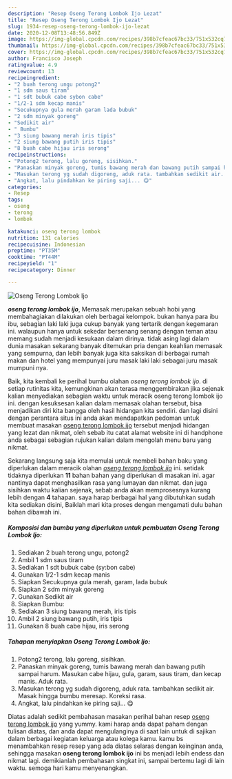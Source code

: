 ```yaml
---
description: "Resep Oseng Terong Lombok Ijo Lezat"
title: "Resep Oseng Terong Lombok Ijo Lezat"
slug: 1934-resep-oseng-terong-lombok-ijo-lezat
date: 2020-12-08T13:48:56.849Z
image: https://img-global.cpcdn.com/recipes/398b7cfeac67bc33/751x532cq70/oseng-terong-lombok-ijo-foto-resep-utama.jpg
thumbnail: https://img-global.cpcdn.com/recipes/398b7cfeac67bc33/751x532cq70/oseng-terong-lombok-ijo-foto-resep-utama.jpg
cover: https://img-global.cpcdn.com/recipes/398b7cfeac67bc33/751x532cq70/oseng-terong-lombok-ijo-foto-resep-utama.jpg
author: Francisco Joseph
ratingvalue: 4.9
reviewcount: 13
recipeingredient:
- "2 buah terong ungu potong2"
- "1 sdm saus tiram"
- "1 sdt bubuk cabe sybon cabe"
- "1/2-1 sdm kecap manis"
- "Secukupnya gula merah garam lada bubuk"
- "2 sdm minyak goreng"
- "Sedikit air"
- " Bumbu"
- "3 siung bawang merah iris tipis"
- "2 siung bawang putih iris tipis"
- "8 buah cabe hijau iris serong"
recipeinstructions:
- "Potong2 terong, lalu goreng, sisihkan."
- "Panaskan minyak goreng, tumis bawang merah dan bawang putih sampai harum. Masukan cabe hijau, gula, garam, saus tiram, dan kecap manis. Aduk rata."
- "Masukan terong yg sudah digoreng, aduk rata. tambahkan sedikit air. Masak hingga bumbu meresap. Koreksi rasa."
- "Angkat, lalu pindahkan ke piring saji... 😋"
categories:
- Resep
tags:
- oseng
- terong
- lombok

katakunci: oseng terong lombok 
nutrition: 131 calories
recipecuisine: Indonesian
preptime: "PT35M"
cooktime: "PT44M"
recipeyield: "1"
recipecategory: Dinner

---
```



![Oseng Terong Lombok Ijo](https://img-global.cpcdn.com/recipes/398b7cfeac67bc33/751x532cq70/oseng-terong-lombok-ijo-foto-resep-utama.jpg)

<b><i>oseng terong lombok ijo</i></b>, Memasak merupakan sebuah hobi yang membahagiakan dilakukan oleh berbagai kelompok. bukan hanya para ibu ibu, sebagian laki laki juga cukup banyak yang tertarik dengan kegemaran ini. walaupun hanya untuk sekedar bersenang senang dengan teman atau memang sudah menjadi kesukaan dalam dirinya. tidak asing lagi dalam dunia masakan sekarang banyak ditemukan pria dengan keahlian memasak yang sempurna, dan lebih banyak juga kita saksikan di berbagai rumah makan dan hotel yang mempunyai juru masak laki laki sebagai juru masak mumpuni nya.



Baik, kita kembali ke perihal bumbu olahan <i>oseng terong lombok ijo</i>. di setiap rutinitas kita, kemungkinan akan terasa menggembirakan jika sejenak kalian menyediakan sebagian waktu untuk meracik oseng terong lombok ijo ini. dengan kesuksesan kalian dalam memasak olahan tersebut, bisa menjadikan diri kita bangga oleh hasil hidangan kita sendiri. dan lagi disini dengan perantara situs ini anda akan mendapatkan pedoman untuk membuat masakan <u>oseng terong lombok ijo</u> tersebut menjadi hidangan yang lezat dan nikmat, oleh sebab itu catat alamat website ini di handphone anda sebagai sebagian rujukan kalian dalam mengolah menu baru yang nikmat.


Sekarang langsung saja kita memulai untuk membeli bahan baku yang diperlukan dalam meracik olahan <u><i>oseng terong lombok ijo</i></u> ini. setidak tidaknya diperlukan <b>11</b> bahan bahan yang diperlukan di masakan ini. agar nantinya dapat menghasilkan rasa yang lumayan dan nikmat. dan juga sisihkan waktu kalian sejenak, sebab anda akan memprosesnya kurang lebih dengan <b>4</b> tahapan. saya harap berbagai hal yang dibutuhkan sudah kita sediakan disini, Baiklah mari kita proses dengan mengamati dulu bahan bahan dibawah ini.

<!--inarticleads1-->

##### Komposisi dan bumbu yang diperlukan untuk pembuatan Oseng Terong Lombok Ijo:

1. Sediakan 2 buah terong ungu, potong2
1. Ambil 1 sdm saus tiram
1. Sediakan 1 sdt bubuk cabe (sy:bon cabe)
1. Gunakan 1/2-1 sdm kecap manis
1. Siapkan Secukupnya gula merah, garam, lada bubuk
1. Siapkan 2 sdm minyak goreng
1. Gunakan Sedikit air
1. Siapkan  Bumbu:
1. Sediakan 3 siung bawang merah, iris tipis
1. Ambil 2 siung bawang putih, iris tipis
1. Gunakan 8 buah cabe hijau, iris serong




<!--inarticleads2-->

##### Tahapan menyiapkan Oseng Terong Lombok Ijo:

1. Potong2 terong, lalu goreng, sisihkan.
1. Panaskan minyak goreng, tumis bawang merah dan bawang putih sampai harum. Masukan cabe hijau, gula, garam, saus tiram, dan kecap manis. Aduk rata.
1. Masukan terong yg sudah digoreng, aduk rata. tambahkan sedikit air. Masak hingga bumbu meresap. Koreksi rasa.
1. Angkat, lalu pindahkan ke piring saji... 😋




Diatas adalah sedikit pembahasan masakan perihal bahan resep <u>oseng terong lombok ijo</u> yang yummy. kami harap anda dapat paham dengan tulisan diatas, dan anda dapat mengulanginya di saat lain untuk di sajikan dalam berbagai kegiatan keluarga atau kolega kamu. kamu bs menambahkan resep resep yang ada diatas selaras dengan keinginan anda, sehingga masakan <b>oseng terong lombok ijo</b> ini bs menjadi lebih endess dan nikmat lagi. demikianlah pembahasan singkat ini, sampai bertemu lagi di lain waktu. semoga hari kamu menyenangkan.
